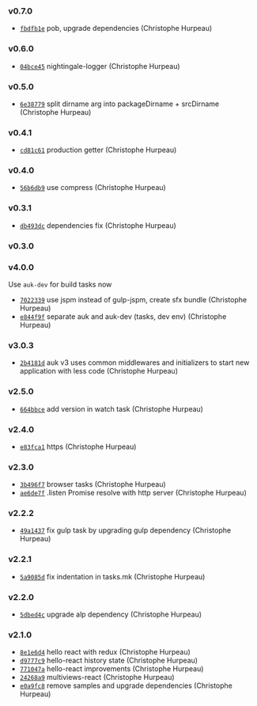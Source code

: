 ### v0.7.0

- [`fbdfb1e`](https://github.com/alpjs/alp-node/commit/fbdfb1e735d055719f50123acfeb1a232705d6d4) pob, upgrade dependencies (Christophe Hurpeau)

### v0.6.0

- [`04bce45`](https://github.com/alpjs/alp-node/commit/04bce45205d36e08f8e779797b6297c00119cefd) nightingale-logger (Christophe Hurpeau)

### v0.5.0

- [`6e38779`](https://github.com/alpjs/auk/commit/6e3877997b894c645f200b3238e3a998a1439720) split dirname arg into packageDirname + srcDirname (Christophe Hurpeau)

### v0.4.1

- [`cd81c61`](https://github.com/alpjs/auk/commit/cd81c61fae588712658f8e8d0bd1aba9d76e0ca1) production getter (Christophe Hurpeau)

### v0.4.0

- [`56b6db9`](https://github.com/alpjs/auk/commit/56b6db90b4a612be03bb954f223826573b73d169) use compress (Christophe Hurpeau)

### v0.3.1

- [`db493dc`](https://github.com/alpjs/auk/commit/db493dcc8666b52c93d174561230b9ff6ba8921c) dependencies fix (Christophe Hurpeau)

### v0.3.0



### v4.0.0

Use `auk-dev` for build tasks now

- [`7022339`](https://github.com/alpjs/auk/commit/702233950d99616a66a1aef73052e589163988a9) use jspm instead of gulp-jspm, create sfx bundle (Christophe Hurpeau)
- [`e844f9f`](https://github.com/alpjs/auk/commit/e844f9f757f210d1564aa7cf67d6a16be0f11a79) separate auk and auk-dev (tasks, dev env) (Christophe Hurpeau)


### v3.0.3

- [`2b4181d`](https://github.com/alpjs/auk/commit/2b4181d0688c8a5a0664abf89af5a9e344fcbdf4) auk v3 uses common middlewares and initializers to start new application with less code (Christophe Hurpeau)

### v2.5.0

- [`664bbce`](https://github.com/alpjs/auk/commit/664bbce6afb8327c1c6364ffcfebc1031f8728b1) add version in watch task (Christophe Hurpeau)

### v2.4.0

- [`e83fca1`](https://github.com/alpjs/auk/commit/e83fca18cd35d296b9304c99960336005448b385) https (Christophe Hurpeau)

### v2.3.0

- [`3b496f7`](https://github.com/alpjs/auk/commit/3b496f7103bc828cc12dd44d4276dfcaf05b8cd0) browser tasks (Christophe Hurpeau)
- [`ae6de7f`](https://github.com/alpjs/auk/commit/ae6de7fff93560e955d53622a81b39792aa282e3) .listen Promise resolve with http server (Christophe Hurpeau)

### v2.2.2

- [`49a1437`](https://github.com/alpjs/auk/commit/49a1437a41339008a7fa54c23311c995eb21982d) fix gulp task by upgrading gulp dependency (Christophe Hurpeau)

### v2.2.1

- [`5a9085d`](https://github.com/alpjs/auk/commit/5a9085d8da2f2c252184d5d045cc1694ca936277) fix indentation in tasks.mk (Christophe Hurpeau)

### v2.2.0

- [`5dbed4c`](https://github.com/alpjs/auk/commit/5dbed4cd2194ab3a14b8bd370011c3ad62f0cb1b) upgrade alp dependency (Christophe Hurpeau)

### v2.1.0

- [`8e1e6d4`](https://github.com/alpjs/auk/commit/8e1e6d4c2d44eb7a7e44a0b2e396e6a3ee659ff3) hello react with redux (Christophe Hurpeau)
- [`d9777c9`](https://github.com/alpjs/auk/commit/d9777c9ba985c4301a8d77103a4ac501d1656e6b) hello-react history state (Christophe Hurpeau)
- [`771047a`](https://github.com/alpjs/auk/commit/771047a34619fbe5f3c673adf6d4492705dd6ef7) hello-react improvements (Christophe Hurpeau)
- [`24268a9`](https://github.com/alpjs/auk/commit/24268a912723032b5ba9b0c03c5c07a87999cec6) multiviews-react (Christophe Hurpeau)
- [`e0a9fc8`](https://github.com/alpjs/auk/commit/e0a9fc8aac63ab2eef95550f46d0b67123263631) remove samples and upgrade dependencies (Christophe Hurpeau)

